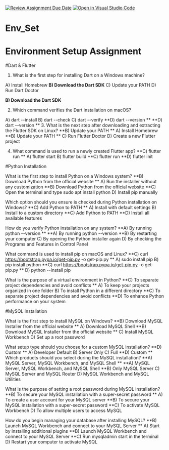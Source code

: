 [![Review Assignment Due Date](https://classroom.github.com/assets/deadline-readme-button-22041afd0340ce965d47ae6ef1cefeee28c7c493a6346c4f15d667ab976d596c.svg)](https://classroom.github.com/a/vnsr1XuU)
[![Open in Visual Studio Code](https://classroom.github.com/assets/open-in-vscode-2e0aaae1b6195c2367325f4f02e2d04e9abb55f0b24a779b69b11b9e10269abc.svg)](https://classroom.github.com/online_ide?assignment_repo_id=15623994&assignment_repo_type=AssignmentRepo)
# Env_Set

# Environment Setup Assignment

#Dart & Flutter

1. What is the first step for installing Dart on a Windows machine?

A) Install Homebrew
**B) Download the Dart SDK**
C) Update your PATH
D) Run Dart Doctor

**B) Download the Dart SDK**

2. Which command verifies the Dart installation on macOS?

A) dart --install
B) dart --check
C) dart --verify
**D) dart --version
**
**D) dart --version
**
3. What is the next step after downloading and extracting the Flutter SDK on Linux?
**B) Update your PATH
**
A) Install Homebrew
**B) Update your PATH
**
C) Run Flutter Doctor
D) Create a new Flutter project


4. What command is used to run a newly created Flutter app?
**C) flutter run
**
A) flutter start
B) flutter build
**C) flutter run
**D) flutter init


#Python Installation

What is the first step to install Python on a Windows system?
**B) Download Python from the official website
**
A) Run the installer without any customization
**B) Download Python from the official website
**C) Open the terminal and type sudo apt install python
D) Install pip manually

Which option should you ensure is checked during Python installation on Windows?
**C) Add Python to PATH
**
A) Install with default settings
B) Install to a custom directory
**C) Add Python to PATH
**D) Install all available features

How do you verify Python installation on any system?
**A) By running python --version
**
**A) By running python --version
**B) By restarting your computer
C) By opening the Python installer again
D) By checking the Programs and Features in Control Panel

What command is used to install pip on macOS and Linux?
**C) curl https://bootstrap.pypa.io/get-pip.py -o get-pip.py
**
A) sudo install pip
B) pip install python
**C) curl https://bootstrap.pypa.io/get-pip.py -o get-pip.py
**
D) python --install pip

What is the purpose of a virtual environment in Python?
**C) To separate project dependencies and avoid conflicts
**
A) To keep your projects organized in one folder
B) To install Python in a different directory
**C) To separate project dependencies and avoid conflicts
**D) To enhance Python performance on your system

#MySQL Installation

What is the first step to install MySQL on Windows?
**B) Download MySQL Installer from the official website
**
A) Download MySQL Shell
**B) Download MySQL Installer from the official website
**
C) Install MySQL Workbench
D) Set up a root password

What setup type should you choose for a custom MySQL installation?
**D) Custom
**
A) Developer Default
B) Server Only
C) Full
**D) Custom
**
Which products should you select during the MySQL installation?
**A) MySQL Server, MySQL Workbench, and MySQL Shell
**
**A) MySQL Server, MySQL Workbench, and MySQL Shell
**B) Only MySQL Server
C) MySQL Server and MySQL Router
D) MySQL Workbench and MySQL Utilities

What is the purpose of setting a root password during MySQL installation?
**B) To secure your MySQL installation with a super-secret password
**
A) To create a user account for your MySQL server
**B) To secure your MySQL installation with a super-secret password
**C) To activate MySQL Workbench
D) To allow multiple users to access MySQL

How do you begin managing your database after installing MySQL?
**B) Launch MySQL Workbench and connect to your MySQL Server
**
A) Start by installing additional plugins
**B) Launch MySQL Workbench and connect to your MySQL Server
**C) Run mysqladmin start in the terminal
D) Restart your computer to activate MySQL
